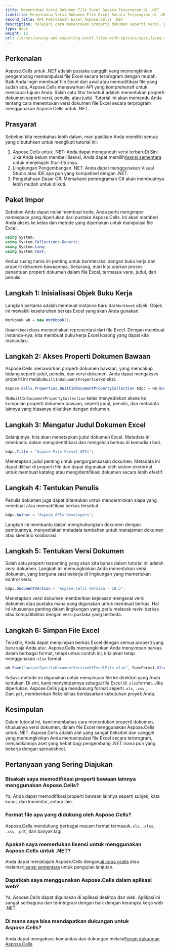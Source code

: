 ```yaml
---
title: Menentukan Versi Dokumen File Excel Secara Terprogram di .NET
linktitle: Menentukan Versi Dokumen File Excel Secara Terprogram di .NET
second_title: API Pemrosesan Excel Aspose.Cells .NET
description: Pelajari cara menentukan properti dokumen seperti versi, penulis, dan judul dalam file Excel secara terprogram menggunakan Aspose.Cells untuk .NET dengan petunjuk langkah demi langkah.
type: docs
weight: 12
url: /id/net/saving-and-exporting-excel-files-with-options/specifying-document-version-of-excel-file/
---
```

## Perkenalan
Aspose.Cells untuk .NET adalah pustaka canggih yang memungkinkan pengembang memanipulasi file Excel secara terprogram dengan mudah. Baik Anda ingin membuat file Excel dari awal atau memodifikasi file yang sudah ada, Aspose.Cells menawarkan API yang komprehensif untuk mencapai tujuan Anda. Salah satu fitur tersebut adalah menentukan properti dokumen seperti versi, penulis, atau judul. Tutorial ini akan memandu Anda tentang cara menentukan versi dokumen file Excel secara terprogram menggunakan Aspose.Cells untuk .NET.
## Prasyarat
Sebelum kita membahas lebih dalam, mari pastikan Anda memiliki semua yang dibutuhkan untuk mengikuti tutorial ini:
1. Aspose.Cells untuk .NET: Anda dapat mengunduh versi terbaru[Di Sini](https://releases.aspose.com/cells/net/) Jika Anda belum membeli lisensi, Anda dapat memilih[lisensi sementara](https://purchase.aspose.com/temporary-license/) untuk menjelajahi fitur-fiturnya.
2. Lingkungan Pengembangan .NET: Anda dapat menggunakan Visual Studio atau IDE apa pun yang kompatibel dengan .NET.
3. Pengetahuan Dasar C#: Memahami pemrograman C# akan membuatnya lebih mudah untuk diikuti.
## Paket Impor
Sebelum Anda dapat mulai membuat kode, Anda perlu mengimpor namespace yang diperlukan dari pustaka Aspose.Cells. Ini akan memberi Anda akses ke kelas dan metode yang diperlukan untuk manipulasi file Excel.
```csharp
using System;
using System.Collections.Generic;
using System.Linq;
using System.Text;
```
Kedua ruang nama ini penting untuk berinteraksi dengan buku kerja dan properti dokumen bawaannya.
Sekarang, mari kita uraikan proses penentuan properti dokumen dalam file Excel, termasuk versi, judul, dan penulis.
## Langkah 1: Inisialisasi Objek Buku Kerja
 Langkah pertama adalah membuat instance baru dari`Workbook` objek. Objek ini mewakili keseluruhan berkas Excel yang akan Anda gunakan.
```csharp
Workbook wb = new Workbook();
```
 Itu`Workbook`class menyediakan representasi dari file Excel. Dengan membuat instance-nya, kita membuat buku kerja Excel kosong yang dapat kita manipulasi.
## Langkah 2: Akses Properti Dokumen Bawaan
 Aspose.Cells menawarkan properti dokumen bawaan, yang mencakup bidang seperti judul, penulis, dan versi dokumen. Anda dapat mengakses properti ini melalui`BuiltInDocumentProperties`koleksi.
```csharp
Aspose.Cells.Properties.BuiltInDocumentPropertyCollection bdpc = wb.BuiltInDocumentProperties;
```
 Itu`BuiltInDocumentPropertyCollection` kelas menyediakan akses ke kumpulan properti dokumen bawaan, seperti judul, penulis, dan metadata lainnya yang biasanya dikaitkan dengan dokumen.
## Langkah 3: Mengatur Judul Dokumen Excel
Selanjutnya, kita akan menetapkan judul dokumen Excel. Metadata ini membantu dalam mengidentifikasi dan mengelola berkas di kemudian hari.
```csharp
bdpc.Title = "Aspose File Format APIs";
```
Menetapkan judul penting untuk pengorganisasian dokumen. Metadata ini dapat dilihat di properti file dan dapat digunakan oleh sistem eksternal untuk membuat katalog atau mengidentifikasi dokumen secara lebih efektif.
## Langkah 4: Tentukan Penulis
Penulis dokumen juga dapat ditentukan untuk mencerminkan siapa yang membuat atau memodifikasi berkas tersebut.
```csharp
bdpc.Author = "Aspose APIs Developers";
```
Langkah ini membantu dalam menghubungkan dokumen dengan pembuatnya, menyediakan metadata tambahan untuk manajemen dokumen atau skenario kolaborasi.
## Langkah 5: Tentukan Versi Dokumen
Salah satu properti terpenting yang akan kita bahas dalam tutorial ini adalah versi dokumen. Langkah ini memungkinkan Anda menentukan versi dokumen, yang berguna saat bekerja di lingkungan yang memerlukan kontrol versi.
```csharp
bdpc.DocumentVersion = "Aspose.Cells Version - 18.3";
```
Menetapkan versi dokumen memberikan kejelasan mengenai versi dokumen atau pustaka mana yang digunakan untuk membuat berkas. Hal ini khususnya penting dalam lingkungan yang perlu melacak revisi berkas atau kompatibilitas dengan versi pustaka yang berbeda.
## Langkah 6: Simpan File Excel
 Terakhir, Anda dapat menyimpan berkas Excel dengan semua properti yang baru saja Anda atur. Aspose.Cells memungkinkan Anda menyimpan berkas dalam berbagai format, tetapi untuk contoh ini, kita akan tetap menggunakan`.xlsx` format.
```csharp
wb.Save("outputSpecifyDocumentVersionOfExcelFile.xlsx", SaveFormat.Xlsx);
```
 Itu`Save` metode ini digunakan untuk menyimpan file ke direktori yang Anda tentukan. Di sini, kami menyimpannya sebagai file Excel di`.xlsx`format. Jika diperlukan, Aspose.Cells juga mendukung format seperti`.xls`, `.csv` , Dan`.pdf`, memberikan fleksibilitas berdasarkan kebutuhan proyek Anda.
## Kesimpulan
Dalam tutorial ini, kami membahas cara menentukan properti dokumen, khususnya versi dokumen, dalam file Excel menggunakan Aspose.Cells untuk .NET. Aspose.Cells adalah alat yang sangat fleksibel dan canggih yang memungkinkan Anda memanipulasi file Excel secara terprogram, menjadikannya aset yang hebat bagi pengembang .NET mana pun yang bekerja dengan spreadsheet.
## Pertanyaan yang Sering Diajukan
### Bisakah saya memodifikasi properti bawaan lainnya menggunakan Aspose.Cells?  
Ya, Anda dapat memodifikasi properti bawaan lainnya seperti subjek, kata kunci, dan komentar, antara lain.
### Format file apa yang didukung oleh Aspose.Cells?  
 Aspose.Cells mendukung berbagai macam format termasuk`.xls`, `.xlsx`, `.csv`, `.pdf`, dan banyak lagi.
### Apakah saya memerlukan lisensi untuk menggunakan Aspose.Cells untuk .NET?  
 Anda dapat menjelajahi Aspose.Cells dengan[uji coba gratis](https://releases.aspose.com/) atau melamar[lisensi sementara](https://purchase.aspose.com/temporary-license/) untuk pengujian lanjutan.
### Dapatkah saya menggunakan Aspose.Cells dalam aplikasi web?  
Ya, Aspose.Cells dapat digunakan di aplikasi desktop dan web. Aplikasi ini sangat serbaguna dan terintegrasi dengan baik dengan kerangka kerja web .NET.
### Di mana saya bisa mendapatkan dukungan untuk Aspose.Cells?  
 Anda dapat mengakses komunitas dan dukungan melalui[Forum dukungan Aspose.Cells](https://forum.aspose.com/c/cells/9).